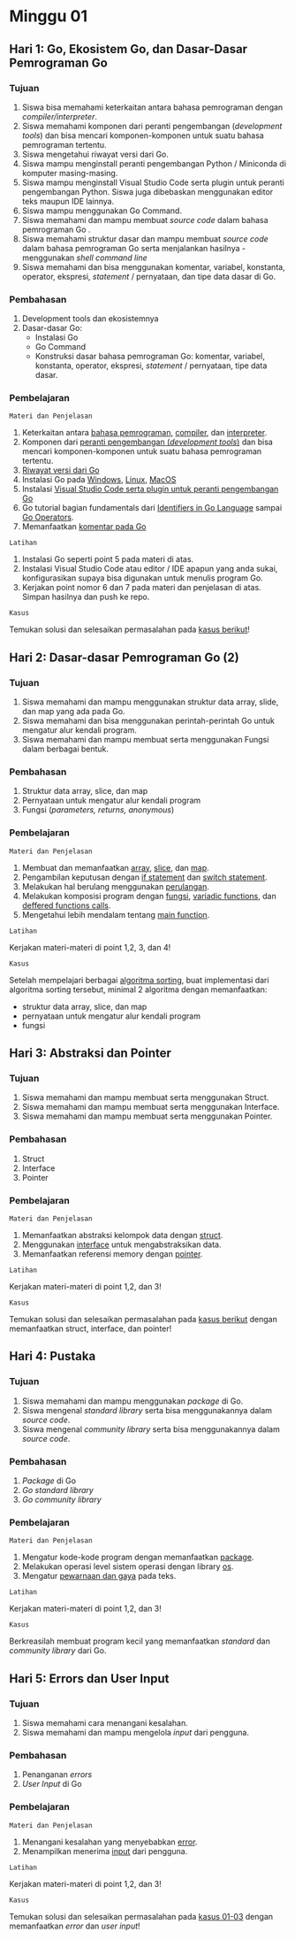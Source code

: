 # Minggu 01

## Hari 1: Go, Ekosistem Go, dan Dasar-Dasar Pemrograman Go
### Tujuan
1. Siswa bisa memahami keterkaitan antara bahasa pemrograman dengan *compiler/interpreter*.
2. Siswa memahami komponen dari peranti pengembangan (*development tools*) dan bisa mencari komponen-komponen untuk suatu bahasa pemrograman tertentu.
3. Siswa mengetahui riwayat versi dari Go.
4. Siswa mampu menginstall peranti pengembangan Python / Miniconda di komputer masing-masing.
5. Siswa mampu menginstall Visual Studio Code serta plugin untuk peranti pengembangan Python. Siswa juga dibebaskan menggunakan editor teks maupun IDE lainnya.
6. Siswa mampu menggunakan Go Command.
7. Siswa memahami dan mampu membuat *source code* dalam bahasa pemrograman Go . 
8. Siswa memahami struktur dasar dan mampu membuat *source code* dalam bahasa pemrograman Go serta menjalankan hasilnya - menggunakan *shell command line*
9. Siswa memahami dan bisa menggunakan komentar, variabel, konstanta, operator, ekspresi, *statement* / pernyataan, dan tipe data dasar di Go.

### Pembahasan
1. Development tools dan ekosistemnya
2. Dasar-dasar Go: 
    * Instalasi Go
    * Go Command
    * Konstruksi dasar bahasa pemrograman Go: komentar, variabel, konstanta, operator, ekspresi, *statement* / pernyataan, tipe data dasar. 

### Pembelajaran
```
Materi dan Penjelasan
```
1. Keterkaitan antara [bahasa pemrograman](https://en.wikipedia.org/wiki/Programming_language), [compiler](https://en.wikipedia.org/wiki/Compiler), dan [interpreter](https://en.wikipedia.org/wiki/Interpreter_(computing)).
2. Komponen dari [peranti pengembangan (*development tools*)](https://en.wikipedia.org/wiki/Programming_tool) dan bisa mencari komponen-komponen untuk suatu bahasa pemrograman tertentu.
3. [Riwayat versi dari Go](https://go.dev/doc/devel/release)
4. Instalasi Go pada [Windows](https://golangdocs.com/install-go-windows), [Linux](https://golangdocs.com/install-go-linux), [MacOS](https://golangdocs.com/install-go-mac-os)
5. Instalasi [Visual Studio Code serta plugin untuk peranti pengembangan Go](https://code.visualstudio.com/docs/languages/go)
6. Go tutorial bagian fundamentals dari [Identifiers in Go Language](https://www.geeksforgeeks.org/identifiers-in-go-language) sampai [Go Operators](https://www.geeksforgeeks.org/go-operators).
7. Memanfaatkan [komentar pada Go](https://www.digitalocean.com/community/tutorials/how-to-write-comments-in-go)

```
Latihan
```
1. Instalasi Go seperti point 5 pada materi di atas.
2. Instalasi Visual Studio Code atau editor / IDE apapun yang anda sukai, konfigurasikan supaya bisa digunakan untuk menulis program Go.
3. Kerjakan point nomor 6 dan 7 pada materi dan penjelasan di atas. Simpan hasilnya dan push ke repo.

```
Kasus
```
Temukan solusi dan selesaikan permasalahan pada [kasus berikut](../kasus/01-01.md)!

## Hari 2: Dasar-dasar Pemrograman Go (2)
### Tujuan
1. Siswa memahami dan mampu menggunakan struktur data array, slide, dan map yang ada pada Go.
2. Siswa memahami dan bisa menggunakan perintah-perintah Go untuk mengatur alur kendali program.
3. Siswa memahami dan mampu membuat serta menggunakan Fungsi dalam berbagai bentuk.

### Pembahasan
1. Struktur data array, slice, dan map
2. Pernyataan untuk mengatur alur kendali program
3. Fungsi (*parameters, returns, anonymous*)

### Pembelajaran
```
Materi dan Penjelasan
```
1. Membuat dan memanfaatkan [array](https://www.geeksforgeeks.org/arrays-in-go), [slice](https://www.geeksforgeeks.org/slices-in-golang), dan [map](https://yourbasic.org/golang/maps-explained/).
2. Pengambilan keputusan dengan [if statement](https://www.geeksforgeeks.org/go-decision-making-if-if-else-nested-if-if-else-if) dan [switch statement](https://www.geeksforgeeks.org/switch-statement-in-go).
3. Melakukan hal berulang menggunakan [perulangan](https://www.geeksforgeeks.org/loops-in-go-language).
4. Melakukan komposisi program dengan [fungsi](https://www.golangprograms.com/go-language/functions.html), [variadic functions](https://www.golangprograms.com/go-language/variadic-functions.html), dan [deffered functions calls](https://www.golangprograms.com/go-language/deferred-functions-calls.html).
5. Mengetahui lebih mendalam tentang [main function](https://www.geeksforgeeks.org/main-and-init-function-in-golang/).

```
Latihan
```
Kerjakan materi-materi di point 1,2, 3, dan 4!

```
Kasus
```
Setelah mempelajari berbagai [algoritma sorting](https://en.wikipedia.org/wiki/Sorting_algorithm), buat implementasi dari algoritma sorting tersebut, minimal 2 algoritma dengan memanfaatkan:
* struktur data array, slice, dan map
* pernyataan untuk mengatur alur kendali program
* fungsi

## Hari 3: Abstraksi dan Pointer
### Tujuan
1. Siswa memahami dan mampu membuat serta menggunakan Struct.
2. Siswa memahami dan mampu membuat serta menggunakan Interface.
3. Siswa memahami dan mampu membuat serta menggunakan Pointer.

### Pembahasan
1. Struct
2. Interface
3. Pointer

### Pembelajaran
```
Materi dan Penjelasan
```
1. Memanfaatkan abstraksi kelompok data dengan [struct](https://golangdocs.com/structs-in-golang).
2. Menggunakan [interface](https://golangdocs.com/interfaces-in-golang) untuk mengabstraksikan data.
3. Memanfaatkan referensi memory dengan [pointer](https://golangdocs.com/pointers-in-golang).

```
Latihan
```
Kerjakan materi-materi di point 1,2, dan 3!

```
Kasus
```
Temukan solusi dan selesaikan permasalahan pada [kasus berikut](../kasus/01-03.md)
dengan memanfaatkan struct, interface, dan pointer!

## Hari 4: Pustaka
### Tujuan
1. Siswa memahami dan mampu menggunakan *package* di Go.
2. Siswa mengenal *standard library* serta bisa menggunakannya dalam *source code*.
3. Siswa mengenal *community library* serta bisa menggunakannya dalam *source code*.

### Pembahasan
1. *Package* di Go
2. *Go standard library*
2. *Go community library*

### Pembelajaran
```
Materi dan Penjelasan
```
1. Mengatur kode-kode program dengan memanfaatkan [package](https://www.callicoder.com/golang-packages/).
2. Melakukan operasi level sistem operasi dengan library [os](https://golangdocs.com/golang-os-package).
3. Mengatur [pewarnaan dan gaya](https://github.com/i582/cfmt) pada teks.

```
Latihan
```
Kerjakan materi-materi di point 1,2, dan 3!

```
Kasus
```
Berkreasilah membuat program kecil yang memanfaatkan *standard* dan *community library* dari Go.

## Hari 5: Errors dan User Input
### Tujuan
1. Siswa memahami cara menangani kesalahan.
2. Siswa memahami dan mampu mengelola *input* dari pengguna.

### Pembahasan
1. Penanganan *errors*
2. *User Input* di Go

### Pembelajaran
```
Materi dan Penjelasan
```
1. Menangani kesalahan yang menyebabkan [error](https://golangdocs.com/errors-exception-handling-in-golang).
2. Menampilkan menerima [input](https://zetcode.com/golang/readinput/) dari pengguna.

```
Latihan
```
Kerjakan materi-materi di point 1,2, dan 3!

```
Kasus
```
Temukan solusi dan selesaikan permasalahan pada [kasus 01-03](../kasus/01-03.md)
dengan memanfaatkan *error* dan *user input*!
